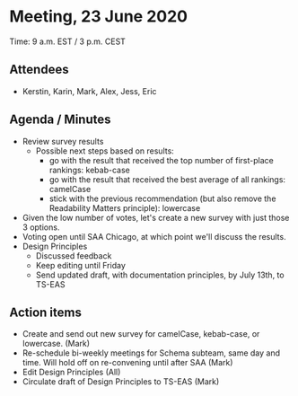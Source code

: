 # Meeting, 23 June 2020
Time: 9 a.m. EST / 3 p.m. CEST

## Attendees
- Kerstin, Karin, Mark, Alex, Jess, Eric

## Agenda / Minutes
- Review survey results
  - Possible next steps based on results:
    - go with the result that received the top number of first-place rankings: kebab-case
    - go with the result that received the best average of all rankings: camelCase
    - stick with the previous recommendation (but also remove the Readability Matters principle): lowercase
 - Given the low number of votes, let's create a new survey with just those 3 options.  
 - Voting open until SAA Chicago, at which point we'll discuss the results.
- Design Principles
  - Discussed feedback
  - Keep editing until Friday
  - Send updated draft, with documentation principles, by July 13th, to TS-EAS


## Action items
- Create and send out new survey for camelCase, kebab-case, or lowercase.  (Mark)
- Re-schedule bi-weekly meetings for Schema subteam, same day and time. Will hold off on re-convening until after SAA (Mark)
- Edit Design Principles (All)
- Circulate draft of Design Principles to TS-EAS (Mark)
